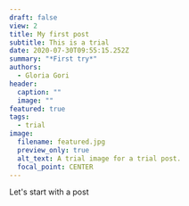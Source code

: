 ```yaml
---
draft: false
view: 2
title: My first post
subtitle: This is a trial
date: 2020-07-30T09:55:15.252Z
summary: "*First try*"
authors:
  - Gloria Gori
header:
  caption: ""
  image: ""
featured: true
tags:
  - trial
image:
  filename: featured.jpg
  preview_only: true
  alt_text: A trial image for a trial post.
  focal_point: CENTER
---
```

Let's start with a post